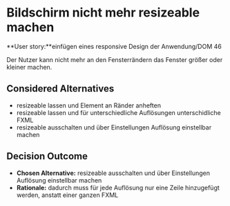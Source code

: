 # Bildschirm nicht mehr resizeable machen

**User story:**einfügen eines responsive Design der Anwendung/DOM 46

Der Nutzer kann nicht mehr an den Fensterrändern das Fenster größer oder kleiner machen.

## Considered Alternatives

* resizeable lassen und Element an Ränder anheften
* resizeable lassen und für unterschiedliche Auflösungen unterschidliche FXML
* resizeable ausschalten und über Einstellungen Auflösung einstellbar machen

## Decision Outcome

* **Chosen Alternative:** resizeable ausschalten und über Einstellungen Auflösung einstellbar machen
* **Rationale:** dadurch muss für jede Auflösung nur eine Zeile hinzugefügt werden, anstatt einer ganzen FXML